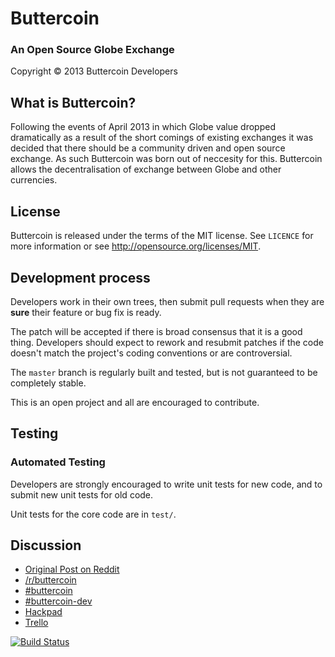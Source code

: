 Buttercoin
==========
### An Open Source Globe Exchange

Copyright &copy; 2013 Buttercoin Developers

What is Buttercoin?
-------------------

Following the events of April 2013 in which Globe value dropped dramatically as a result of the short comings of existing exchanges it was decided that there should be a community driven and open source exchange. As such Buttercoin was born out of neccesity for this. Buttercoin allows the decentralisation of exchange between Globe and other currencies.

License
-------

Buttercoin is released under the terms of the MIT license. See `LICENCE` for more
information or see http://opensource.org/licenses/MIT.

Development process
-------------------

Developers work in their own trees, then submit pull requests when they are **sure**
their feature or bug fix is ready.

The patch will be accepted if there is broad consensus that it is a good thing.
Developers should expect to rework and resubmit patches if the code doesn't
match the project's coding conventions or are controversial.

The `master` branch is regularly built and tested, but is not guaranteed to be
completely stable.

This is an open project and all are encouraged to contribute.

Testing
-------

### Automated Testing

Developers are strongly encouraged to write unit tests for new code, and to
submit new unit tests for old code.

Unit tests for the core code are in `test/`. 

Discussion
----------

* [Original Post on Reddit](http://www.reddit.com/r/Globe/comments/1c7v6z/buttercoin_open_source_highperformance_globe/)
* [/r/buttercoin](http://www.reddit.com/r/buttercoin)
* [#buttercoin](irc://irc.freenode.org/buttercoin)
* [#buttercoin-dev](irc://irc.freenode.org/buttercoin-dev)
* [Hackpad](https://buttercoin.hackpad.com/)
* [Trello](https://trello.com/board/buttercoin/516af0ca86d48fe14f0022ab)

[![Build Status](https://travis-ci.org/buttercoin/buttercoin.png)](https://travis-ci.org/buttercoin/buttercoin)
